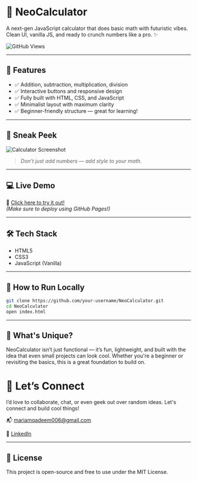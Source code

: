 # 🧮 NeoCalculator

A next-gen JavaScript calculator that does basic math with futuristic vibes. Clean UI, vanilla JS, and ready to crunch numbers like a pro. ✨

![GitHub Views](https://komarev.com/ghpvc/?username=your-username&repo=NeoCalculator&style=flat-square)

---

## 🚀 Features

- ✅ Addition, subtraction, multiplication, division
- ✅ Interactive buttons and responsive design
- ✅ Fully built with HTML, CSS, and JavaScript
- ✅ Minimalist layout with maximum clarity
- ✅ Beginner-friendly structure — great for learning!

---

## 📸 Sneak Peek

![Calculator Screenshot](./screenshot.png)

> *Don’t just add numbers — add style to your math.*

---

## 💻 Live Demo

🔗 [Click here to try it out!](https://your-username.github.io/NeoCalculator/)  
*(Make sure to deploy using GitHub Pages!)*

---

## 🛠️ Tech Stack

- HTML5  
- CSS3  
- JavaScript (Vanilla)

---

## 📁 How to Run Locally

```bash
git clone https://github.com/your-username/NeoCalculator.git
cd NeoCalculator
open index.html
```
---
## 🌟 What's Unique?
NeoCalculator isn’t just functional — it’s fun, lightweight, and built with the idea that even small projects can look cool.
Whether you're a beginner or revisiting the basics, this is a great foundation to build on.

# 🙌 Let’s Connect
I’d love to collaborate, chat, or even geek out over random ideas. Let's connect and build cool things!

📬 mariamqadeem006@gmail.com

💼 [LinkedIn](https://www.linkedin.com/in/mariam-qadeem-9aa839202/)

---
## 📝 License
This project is open-source and free to use under the MIT License.

